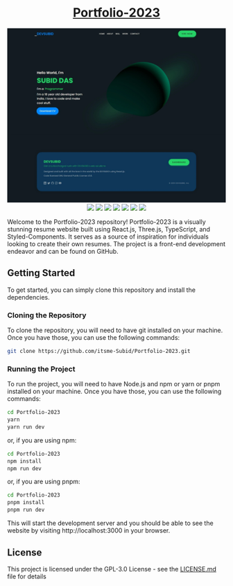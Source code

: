 <div align="center">

# [Portfolio-2023](https://devsubid.vercel.app/)

![](https://raw.githubusercontent.com/itsme-Subid/Portfolio-2023/main/preview.webp)
![](https://img.shields.io/github/license/itsme-Subid/Portfolio-2023?style=for-the-badge)
![](https://img.shields.io/github/languages/top/itsme-Subid/Portfolio-2023?style=for-the-badge)
![](https://img.shields.io/github/languages/count/itsme-Subid/Portfolio-2023?style=for-the-badge)
![](https://img.shields.io/github/languages/code-size/itsme-Subid/Portfolio-2023?style=for-the-badge)
![](https://img.shields.io/github/repo-size/itsme-Subid/Portfolio-2023?style=for-the-badge)
![](https://img.shields.io/github/last-commit/itsme-Subid/Portfolio-2023?style=for-the-badge)
![](https://img.shields.io/github/commit-activity/w/itsme-Subid/Portfolio-2023?style=for-the-badge)

</div>

Welcome to the Portfolio-2023 repository! Portfolio-2023 is a visually stunning resume website built using React.js, Three.js, TypeScript, and Styled-Components. It serves as a source of inspiration for individuals looking to create their own resumes. The project is a front-end development endeavor and can be found on GitHub.

## Getting Started

To get started, you can simply clone this repository and install the dependencies.

### Cloning the Repository

To clone the repository, you will need to have git installed on your machine. Once you have those, you can use the following commands:

```bash
git clone https://github.com/itsme-Subid/Portfolio-2023.git
```

### Running the Project

To run the project, you will need to have Node.js and npm or yarn or pnpm installed on your machine. Once you have those, you can use the following commands:

```bash
cd Portfolio-2023
yarn
yarn run dev
```

or, if you are using npm:

```bash
cd Portfolio-2023
npm install
npm run dev
```

or, if you are using pnpm:

```bash
cd Portfolio-2023
pnpm install
pnpm run dev
```

This will start the development server and you should be able to see the website by visiting http://localhost:3000 in your browser.

## License

This project is licensed under the GPL-3.0 License - see the [LICENSE.md](https://github.com/itsme-Subid/Portfolio-2023/blob/main/LICENSE) file for details
